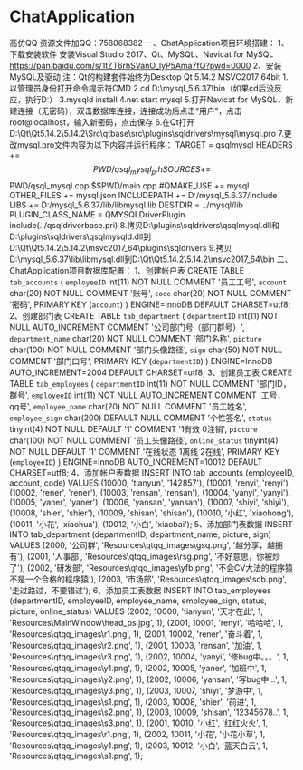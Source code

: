 # ChatApplication
高仿QQ
资源文件加QQ：758068382
一、ChatApplication项目环境搭建：
1、下载安装软件
安装Visual Studio 2017、Qt、MySQL、Navicat for MySQL
https://pan.baidu.com/s/1tZT6rhSVanO_lyP5Ama7fQ?pwd=0000 
2、安装MySQL及驱动
注：Qt的构建套件始终为Desktop Qt 5.14.2 MSVC2017 64bit
1.以管理员身份打开命令提示符CMD
2.cd D:\mysql_5.6.37\bin（如果cd后没反应，执行D:）
3.mysqld install
4.net start mysql
5.打开Navicat for MySQL，新建连接（无密码），双击数据库连接，连接成功后点击“用户”，点击root@localhost，输入新密码，点击保存
6.在Qt打开D:\Qt\Qt5.14.2\5.14.2\Src\qtbase\src\plugins\sqldrivers\mysql\mysql.pro
7.更改mysql.pro文件内容为以下内容并运行程序：
TARGET = qsqlmysql
HEADERS += $$PWD/qsql_mysql_p.h
SOURCES += $$PWD/qsql_mysql.cpp $$PWD/main.cpp
#QMAKE_USE += mysql
OTHER_FILES += mysql.json
INCLUDEPATH += D:/mysql_5.6.37/include
LIBS += D:/mysql_5.6.37/lib/libmysql.lib
DESTDIR = ../mysql/lib
PLUGIN_CLASS_NAME = QMYSQLDriverPlugin
include(../qsqldriverbase.pri)
8.拷贝D:\plugins\sqldrivers\qsqlmysql.dll和D:\plugins\sqldrivers\qsqlmysqld.dll到D:\Qt\Qt5.14.2\5.14.2\msvc2017_64\plugins\sqldrivers
9.拷贝D:\mysql_5.6.37\lib\libmysql.dll到D:\Qt\Qt5.14.2\5.14.2\msvc2017_64\bin
二、ChatApplication项目数据库配置：
1、创建帐户表
CREATE TABLE `tab_accounts` (
  `employeeID` int(11) NOT NULL COMMENT '员工工号',
  `account` char(20) NOT NULL COMMENT '账号',
  `code` char(20) NOT NULL COMMENT '密码',
  PRIMARY KEY (`account`)
) ENGINE=InnoDB DEFAULT CHARSET=utf8;
2、创建部门表
CREATE TABLE `tab_department` (
  `departmentID` int(11) NOT NULL AUTO_INCREMENT COMMENT '公司部门号（部门群号）',
  `department_name` char(20) NOT NULL COMMENT '部门名称',
  `picture` char(100) NOT NULL COMMENT '部门头像路径',
  `sign` char(50) NOT NULL COMMENT '部门口号',
  PRIMARY KEY (`departmentID`)
) ENGINE=InnoDB AUTO_INCREMENT=2004 DEFAULT CHARSET=utf8;
3、创建员工表
CREATE TABLE `tab_employees` (
  `departmentID` int(11) NOT NULL COMMENT '部门ID，群号',
  `employeeID` int(11) NOT NULL AUTO_INCREMENT COMMENT '工号，qq号',
  `employee_name` char(20) NOT NULL COMMENT '员工姓名',
  `employee_sign` char(200) DEFAULT NULL COMMENT '个性签名',
  `status` tinyint(4) NOT NULL DEFAULT '1' COMMENT '1有效 0注销',
  `picture` char(100) NOT NULL COMMENT '员工头像路径',
  `online_status` tinyint(4) NOT NULL DEFAULT '1' COMMENT '在线状态 1离线 2在线',
  PRIMARY KEY (`employeeID`)
) ENGINE=InnoDB AUTO_INCREMENT=10012 DEFAULT CHARSET=utf8;
4、添加帐户表数据
INSERT INTO tab_accounts (employeeID, account, code) VALUES
(10000, 'tianyun', '142857'),
(10001, 'renyi', 'renyi'),
(10002, 'rener', 'rener'),
(10003, 'rensan', 'rensan'),
(10004, 'yanyi', 'yanyi'),
(10005, 'yaner', 'yaner'),
(10006, 'yansan', 'yansan'),
(10007, 'shiyi', 'shiyi'),
(10008, 'shier', 'shier'),
(10009, 'shisan', 'shisan'),
(10010, '小红', 'xiaohong'),
(10011, '小花', 'xiaohua'),
(10012, '小白', 'xiaobai');
5、添加部门表数据
INSERT INTO tab_department (departmentID, department_name, picture, sign) VALUES
(2000, '公司群', 'Resources\\qtqq_images\\gsq.png', '越分享，越拥有'),
(2001, '人事部', 'Resources\\qtqq_images\\rsg.png', '不好意思，你被炒了'),
(2002, '研发部', 'Resources\\qtqq_images\\yfb.png', '不会CV大法的程序猿不是一个合格的程序猿'),
(2003, '市场部', 'Resources\\qtqq_images\\scb.png', '走过路过，不要错过');
6、添加员工表数据
INSERT INTO tab_employees (departmentID, employeeID, employee_name, employee_sign, status, picture, online_status) VALUES
(2002, 10000, 'tianyun', '天才在此', 1, 'Resources\\MainWindow\\head_ps.jpg', 1),
(2001, 10001, 'renyi', '哈哈哈', 1, 'Resources\\qtqq_images\\r1.png', 1),
(2001, 10002, 'rener', '奋斗着', 1, 'Resources\\qtqq_images\\r2.png', 1),
(2001, 10003, 'rensan', '加油', 1, 'Resources\\qtqq_images\\r3.png', 1),
(2002, 10004, 'yanyi', '修bug中。。。', 1, 'Resources\\qtqq_images\\y1.png', 1),
(2002, 10005, 'yaner', '加班中', 1, 'Resources\\qtqq_images\\y2.png', 1),
(2002, 10006, 'yansan', '写bug中...', 1, 'Resources\\qtqq_images\\y3.png', 1),
(2003, 10007, 'shiyi', '梦游中', 1, 'Resources\\qtqq_images\\s1.png', 1),
(2003, 10008, 'shier', '前进', 1, 'Resources\\qtqq_images\\s2.png', 1),
(2003, 10009, 'shisan', '12345678..', 1, 'Resources\\qtqq_images\\s3.png', 1),
(2001, 10010, '小红', '红红火火', 1, 'Resources\\qtqq_images\\r1.png', 1),
(2002, 10011, '小花', '小花小草', 1, 'Resources\\qtqq_images\\y1.png', 1),
(2003, 10012, '小白', '蓝天白云', 1, 'Resources\\qtqq_images\\s1.png', 1);
